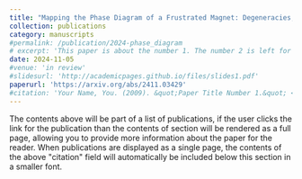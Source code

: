 ```yaml
---
title: "Mapping the Phase Diagram of a Frustrated Magnet: Degeneracies, Flat Bands, and Canting Cycles on the Pyrochlore Lattice"
collection: publications
category: manuscripts
#permalink: /publication/2024-phase_diagram
# excerpt: 'This paper is about the number 1. The number 2 is left for future work.'
date: 2024-11-05
#venue: 'in review'
#slidesurl: 'http://academicpages.github.io/files/slides1.pdf'
paperurl: 'https://arxiv.org/abs/2411.03429'
#citation: 'Your Name, You. (2009). &quot;Paper Title Number 1.&quot; <i>Journal 1</i>. 1(1).'
---
```


The contents above will be part of a list of publications, if the user clicks the link for the publication than the contents of section will be rendered as a full page, allowing you to provide more information about the paper for the reader. When publications are displayed as a single page, the contents of the above "citation" field will automatically be included below this section in a smaller font.